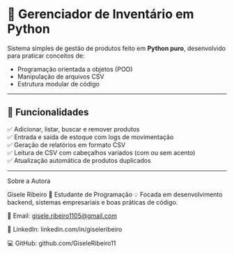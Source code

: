 # 🧾 Gerenciador de Inventário em Python

Sistema simples de gestão de produtos feito em **Python puro**, desenvolvido para praticar conceitos de:
- Programação orientada a objetos (POO)
- Manipulação de arquivos CSV
- Estrutura modular de código

---

## 🚀 Funcionalidades
✅ Adicionar, listar, buscar e remover produtos  
✅ Entrada e saída de estoque com logs de movimentação  
✅ Geração de relatórios em formato CSV  
✅ Leitura de CSV com cabeçalhos variados (com ou sem acento)  
✅ Atualização automática de produtos duplicados  

---
Sobre a Autora

Gisele Ribeiro
💼 Estudante de Programação
💡 Focada em desenvolvimento backend, sistemas empresariais e boas práticas de código.

📧 Email: gisele.ribeiro1105@gmail.com

🔗 LinkedIn: linkedin.com/in/giseleribeiro

💻 GitHub: github.com/GiseleRibeiro11

